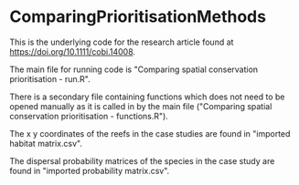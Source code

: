 # ComparingPrioritisationMethods

This is the underlying code for the research article found at https://doi.org/10.1111/cobi.14008. 

The main file for running code is "Comparing spatial conservation prioritisation - run.R".

There is a secondary file containing functions which does not need to be opened manually as it is called in by the main file ("Comparing spatial conservation prioritisation - functions.R").

The x y coordinates of the reefs in the case studies are found in "imported habitat matrix.csv".

The dispersal probability matrices of the species in the case study are found in "imported probability matrix.csv".



